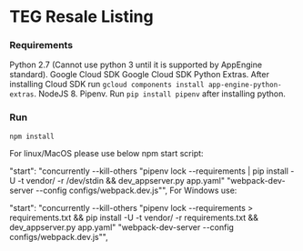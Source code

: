 # TEG Resale Listing

### Requirements
Python 2.7 (Cannot use python 3 until it is supported by AppEngine standard).
Google Cloud SDK
Google Cloud SDK Python Extras. After installing Cloud SDK run ```gcloud components install app-engine-python-extras```.
NodeJS 8.
Pipenv. Run ```pip install pipenv``` after installing python.

### Run
```
npm install
```
For linux/MacOS please use below npm start script:

"start": "concurrently --kill-others \"pipenv lock --requirements | pip install -U -t vendor/ -r /dev/stdin && dev_appserver.py app.yaml\" \"webpack-dev-server --config configs/webpack.dev.js\"",
For Windows use:

 "start": "concurrently --kill-others \"pipenv lock --requirements > requirements.txt && pip install -U -t vendor/ -r requirements.txt && dev_appserver.py app.yaml\" \"webpack-dev-server --config configs/webpack.dev.js\"",


